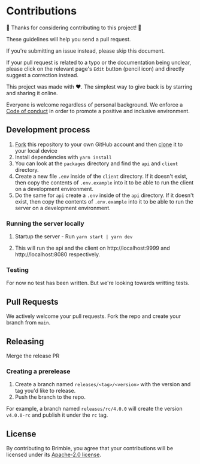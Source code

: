 # Contributions

🎉 Thanks for considering contributing to this project! 🎉

These guidelines will help you send a pull request.

If you're submitting an issue instead, please skip this document.

If your pull request is related to a typo or the documentation being unclear, please click on the relevant page's `Edit`
button (pencil icon) and directly suggest a correction instead.

This project was made with ❤️. The simplest way to give back is by starring and sharing it online.

Everyone is welcome regardless of personal background. We enforce a [Code of conduct](CODE_OF_CONDUCT.md) in order to
promote a positive and inclusive environment.

## Development process

1. [Fork](https://help.github.com/articles/fork-a-repo/) this repository to your own GitHub account and then [clone](https://help.github.com/articles/cloning-a-repository/) it to your local device
2. Install dependencies with `yarn install`
3. You can look at the `packages` directory and find the `api` and `client` directory.
4. Create a new file `.env` inside of the `client` directory. If it doesn't exist, then copy the contents of `.env.example` into it to be able to run the client on a development environment.
5. Do the same for `api` create a `.env` inside of the `api` directory. If it doesn't exist, then copy the contents of `.env.example` into it to be able to run the server on a development environment.

### Running the server locally

1. Startup the server - Run `yarn start | yarn dev`

2. This will run the api and the client on http://localhost:9999 and http://localhost:8080 respectively.


### Testing

For now no test has been written. But we're looking towards writting tests.

## Pull Requests

We actively welcome your pull requests. Fork the repo and create your branch from `main`.

## Releasing

Merge the release PR

### Creating a prerelease

1. Create a branch named `releases/<tag>/<version>` with the version and tag you'd like to release.
2. Push the branch to the repo.

For example, a branch named `releases/rc/4.0.0` will create the version `v4.0.0-rc` and publish it under the `rc` tag.

## License

By contributing to Brimble, you agree that your contributions will be licensed
under its [Apache-2.0 license](LICENSE).

